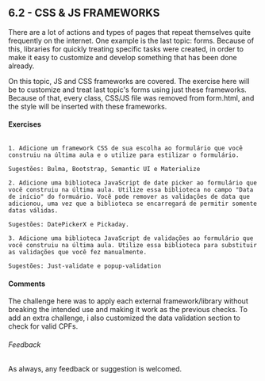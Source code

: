 ## 6.2 - CSS & JS FRAMEWORKS

There are a lot of actions and types of pages that repeat themselves quite frequently on the internet. One example is the last topic: forms. Because of this, libraries for quickly treating specific tasks were created, in order to make it easy to customize and develop something that has been done already.

On this topic, JS and CSS frameworks are covered. The exercise here will be to customize and treat last topic's forms using just these frameworks. Because of that, every class, CSS/JS file was removed from form.html, and the style will be inserted with these frameworks.

#### Exercises
```

1. Adicione um framework CSS de sua escolha ao formulário que você construiu na última aula e o utilize para estilizar o formulário.

Sugestões: Bulma, Bootstrap, Semantic UI e Materialize

2. Adicione uma biblioteca JavaScript de date picker ao formulário que você construiu na última aula. Utilize essa biblioteca no campo "Data de início" do formuário. Você pode remover as validações de data que adicionou, uma vez que a biblioteca se encarregará de permitir somente datas válidas.

Sugestões: DatePickerX e Pickaday.

3. Adicione uma biblioteca JavaScript de validações ao formulário que você construiu na última aula. Utilize essa biblioteca para substituir as validações que você fez manualmente.

Sugestões: Just-validate e popup-validation
```

#### Comments

The challenge here was to apply each external framework/library without breaking the intended use and making it work as the previous checks. To add an extra challenge, i also customized the data validation section to check for valid CPFs.


###### Feedback

As always, any feedback or suggestion is welcomed.